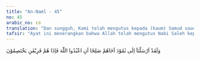 ```yaml
---
title: "An-Naml - 45"
no: 45
arabic_no: ٤٥
translation: "Dan sungguh, Kami telah mengutus kepada (kaum) Samud saudara mereka yaitu Saleh (yang menyeru), “Sembahlah Allah!” Tetapi tiba-tiba mereka (menjadi) dua golongan yang bermusuhan."
tafsir: "Ayat ini menerangkan bahwa Allah telah mengutus Nabi Saleh kepada kaum Samud yang berdiam di al-hijr, suatu daerah pegunungan batu yang terletak antara Wadil Qura dan Syam. Nabi Saleh masih termasuk keturunan Samud, sehingga berarti ia diutus kepada kaumnya sendiri. Nabi Saleh menyeru kaumnya yang menyembah sesuatu di samping Allah atau menyekutukan-Nya, agar hanya menyembah Allah saja, Tuhan Yang Maha Esa. Dalam menanggapi seruan Saleh itu, maka kaumnya terbagi dua:\n\n1. Sebagian kecil dari mereka memenuhi seruannya dengan meninggalkan penyembahan berhala dan hanya menyembah Tuhan Yang Maha Esa.\n\n2. Sebagian besar dari mereka tetap ingkar bahkan mengancam dan menentang Nabi Saleh.\n\nDi antara kedua golongan di atas itu terjadi perdebatan dan permusuhan. Masing-masing golongan menuduh bahwa agama yang dianut lawannya adalah agama yang batil. Bahkan golongan yang mengakui dirinya kuat, dan mempunyai pengikut yang lebih banyak, bertambah-tambah kezaliman mereka, dan menentang Nabi Saleh dengan membunuh unta yang sudah dilarang untuk dibunuh. Mereka juga meminta agar disegerakan turunnya azab kepada mereka, seandainya ia adalah benar-benar rasul yang diutus Allah.\n\nAllah berfirman:\n\nKemudian mereka sembelih unta betina itu, dan berlaku angkuh terhadap perintah Tuhannya. Mereka berkata, \"Wahai Saleh! Buktikanlah ancaman kamu kepada kami, jika benar engkau salah seorang rasul.\" (al-A'raf/7: 77)"
---
```


وَلَقَدْ اَرْسَلْنَآ اِلٰى ثَمُوْدَ اَخَاهُمْ صٰلِحًا اَنِ اعْبُدُوا اللّٰهَ فَاِذَا هُمْ فَرِيْقٰنِ يَخْتَصِمُوْنَ  
